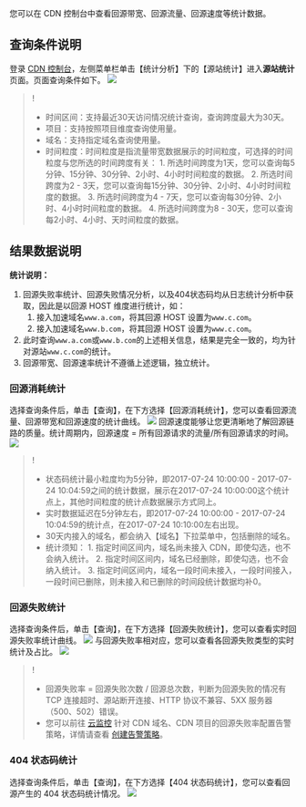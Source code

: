 
您可以在 CDN 控制台中查看回源带宽、回源流量、回源速度等统计数据。


## 查询条件说明
登录 [CDN 控制台](https://console.cloud.tencent.com/cdn)，左侧菜单栏单击【统计分析】下的【源站统计】进入**源站统计**页面。页面查询条件如下。
![](https://mc.qcloudimg.com/static/img/9713491fff774fa25cb7dd00e9b29d2b/hoststatistics.png)
>!
> + 时间区间：支持最近30天访问情况统计查询，查询跨度最大为30天。
> + 项目：支持按照项目维度查询使用量。
> + 域名：支持指定域名查询使用量。
> + 时间粒度：时间粒度是指流量带宽数据展示的时间粒度，可选择的时间粒度与您所选的时间跨度有关：
	1. 所选时间跨度为1天，您可以查询每5分钟、15分钟、30分钟、2小时、4小时时间粒度的数据。
	2. 所选时间跨度为2 - 3天，您可以查询每15分钟、30分钟、2小时、4小时时间粒度的数据。
	3. 所选时间跨度为4 - 7天，您可以查询每30分钟、2小时、4小时时间粒度的数据。
	4. 所选时间跨度为8 - 30天，您可以查询每2小时、4小时、天时间粒度的数据。

## 结果数据说明
**统计说明：**
1. 回源失败率统计、回源失败情况分析，以及404状态码均从日志统计分析中获取，因此是以回源 HOST 维度进行统计，如：
	1. 接入加速域名```www.a.com```，将其回源 HOST 设置为```www.c.com```。
	2. 接入加速域名```www.b.com```，将其回源 HOST 设置为```www.c.com```。
2. 此时查询```www.a.com```或```www.b.com```的上述相关信息，结果是完全一致的，均为针对源站```www.c.com```的统计。
3. 回源带宽、回源速率统计不遵循上述逻辑，独立统计。

### 回源消耗统计
选择查询条件后，单击【查询】，在下方选择【回源消耗统计】，您可以查看回源流量、回源带宽和回源速度的统计曲线。
![](https://mc.qcloudimg.com/static/img/3385a751c7fa31fe227b137dfa315582/origin.png)
回源速度能够让您更清晰地了解回源链路的质量。统计周期内，回源速度 = 所有回源请求的流量/所有回源请求的时间。
![](https://mc.qcloudimg.com/static/img/8024e1bed39f73ae244fadd27fb0b488/origin_speed.png)

>!
> + 状态码统计最小粒度均为5分钟，即2017-07-24 10:00:00 - 2017-07-24 10:04:59之间的统计数据，展示在2017-07-24 10:00:00这个统计点上，其他时间粒度的统计点数据展示方式同上。
> + 实时数据延迟在5分钟左右，即2017-07-24 10:00:00 - 2017-07-24 10:04:59的统计点，在2017-07-24 10:10:00左右出现。
> + 30天内接入的域名，都会纳入【域名】下拉菜单中，包括删除的域名。
> + 统计须知：
	1. 指定时间区间内，域名尚未接入 CDN，即使勾选，也不会纳入统计。
	2. 指定时间区间内，域名已经删除，即使勾选，也不会纳入统计。
	3. 指定时间区间内，域名一段时间未接入，一段时间接入，一段时间已删除，则未接入和已删除的时间段统计数据均补0。

### 回源失败统计
选择查询条件后，单击【查询】，在下方选择【回源失败统计】，您可以查看实时回源失败率统计曲线。
![](https://mc.qcloudimg.com/static/img/c54a57f82f2368af9d97eab2ed7d41c3/image.png)
与回源失败率相对应，您可以查看各回源失败类型的实时统计及占比。
![](https://mc.qcloudimg.com/static/img/e7387607bc028f8b9c9071c3926c3619/image.png)

>!
> + 回源失败率 = 回源失败次数 / 回源总次数，判断为回源失败的情况有 TCP 连接超时、源站断开连接、HTTP 协议不兼容、5XX 服务器（500、502）错误。
> + 您可以前往 [云监控](https://console.cloud.tencent.com/monitor/policylist) 针对 CDN 域名、CDN 项目的回源失败率配置告警策略，详情请查看 [创建告警策略](https://cloud.tencent.com/document/product/248/6215)。

### 404 状态码统计
选择查询条件后，单击【查询】，在下方选择【404 状态码统计】，您可以查看回源产生的 404 状态码统计情况。
![](https://mc.qcloudimg.com/static/img/9f91e944475c29a7b33d8f5fd2207e0e/404.png)
